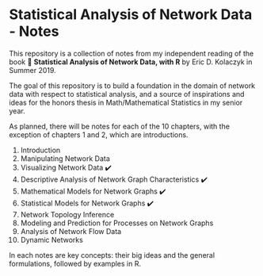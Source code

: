 # Statistical Analysis of Network Data - Notes

This repository is a collection of notes from my independent reading of the book :book: **Statistical Analysis of Network Data, with R** by Eric D. Kolaczyk in Summer 2019. 

The goal of this repository is to build a foundation in the domain of network data with respect to statistical analysis, and a source of inspirations and ideas for the honors thesis in Math/Mathematical Statistics in my senior year.

As planned, there will be notes for each of the 10 chapters, with the exception of chapters 1 and 2, which are introductions.

1.  Introduction
2.  Manipulating Network Data
3.  Visualizing Network Data :heavy_check_mark:
4.  Descriptive Analysis of Network Graph Characteristics :heavy_check_mark:
5.  Mathematical Models for Network Graphs :heavy_check_mark:
6.  Statistical Models for Network Graphs :heavy_check_mark:
7.  Network Topology Inference
8.  Modeling and Prediction for Processes on Network Graphs
9.  Analysis of Network Flow Data
10.  Dynamic Networks

In each notes are key concepts: their big ideas and the general formulations, followed by examples in R.
